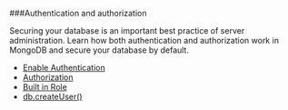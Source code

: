 ###Authentication and authorization

Securing your database is an important best practice of server administration. Learn how both authentication and authorization work in MongoDB and secure your database by default.

- [Enable Authentication](https://docs.mongodb.com/manual/tutorial/enable-authentication/)
- [Authorization](https://docs.mongodb.com/manual/core/authorization/)
- [Built in Role](https://docs.mongodb.com/manual/reference/built-in-roles/)
- [db.createUser()](https://docs.mongodb.com/manual/reference/method/db.createUser/index.html)
